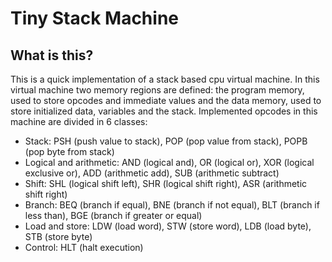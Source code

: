 # Tiny Stack Machine

## What is this?

This is a quick implementation of a stack based cpu virtual machine. In this virtual machine two memory regions are defined: the program memory, used to store opcodes and immediate values and the data memory, used to store initialized data, variables and the stack. Implemented opcodes in this machine are divided in 6 classes:

- Stack: PSH (push value to stack), POP (pop value from stack), POPB (pop byte from stack)
- Logical and arithmetic: AND (logical and), OR (logical or), XOR (logical exclusive or), ADD (arithmetic add), SUB (arithmetic subtract)
- Shift: SHL (logical shift left), SHR (logical shift right), ASR (arithmetic shift right)
- Branch: BEQ (branch if equal), BNE (branch if not equal), BLT (branch if less than), BGE (branch if greater or equal)
- Load and store: LDW (load word), STW (store word), LDB (load byte), STB (store byte)
- Control: HLT (halt execution)

